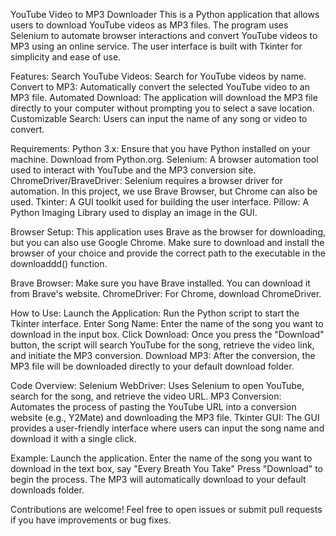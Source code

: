 YouTube Video to MP3 Downloader
This is a Python application that allows users to download YouTube videos as MP3 files. The program uses Selenium to automate browser interactions and convert YouTube videos to MP3 using an online service. The user interface is built with Tkinter for simplicity and ease of use.

Features:
Search YouTube Videos: Search for YouTube videos by name.
Convert to MP3: Automatically convert the selected YouTube video to an MP3 file.
Automated Download: The application will download the MP3 file directly to your computer without prompting you to select a save location.
Customizable Search: Users can input the name of any song or video to convert.

Requirements:
Python 3.x: Ensure that you have Python installed on your machine. Download from Python.org.
Selenium: A browser automation tool used to interact with YouTube and the MP3 conversion site.
ChromeDriver/BraveDriver: Selenium requires a browser driver for automation. In this project, we use Brave Browser, but Chrome can also be used.
Tkinter: A GUI toolkit used for building the user interface.
Pillow: A Python Imaging Library used to display an image in the GUI.

Browser Setup:
This application uses Brave as the browser for downloading, but you can also use Google Chrome. Make sure to download and install the browser of your choice and provide the correct path to the executable in the downloaddd() function.

Brave Browser: Make sure you have Brave installed. You can download it from Brave's website.
ChromeDriver: For Chrome, download ChromeDriver.

How to Use:
Launch the Application: Run the Python script to start the Tkinter interface.
Enter Song Name: Enter the name of the song you want to download in the input box.
Click Download: Once you press the "Download" button, the script will search YouTube for the song, retrieve the video link, and initiate the MP3 conversion.
Download MP3: After the conversion, the MP3 file will be downloaded directly to your default download folder.

Code Overview:
Selenium WebDriver: Uses Selenium to open YouTube, search for the song, and retrieve the video URL.
MP3 Conversion: Automates the process of pasting the YouTube URL into a conversion website (e.g., Y2Mate) and downloading the MP3 file.
Tkinter GUI: The GUI provides a user-friendly interface where users can input the song name and download it with a single click.

Example:
Launch the application.
Enter the name of the song you want to download in the text box, say "Every Breath You Take"
Press "Download" to begin the process.
The MP3 will automatically download to your default downloads folder.

Contributions are welcome! Feel free to open issues or submit pull requests if you have improvements or bug fixes.

